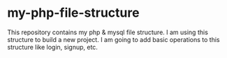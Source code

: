 # my-php-file-structure
This repository contains my php &amp; mysql file structure. I am using this structure to build a new project. I am going to add basic operations to this structure like login, signup, etc.
